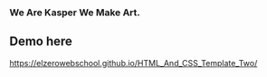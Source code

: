 ### We Are Kasper We Make Art.




## Demo here
https://elzerowebschool.github.io/HTML_And_CSS_Template_Two/
